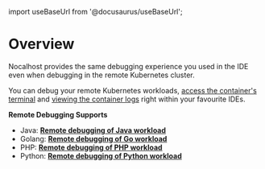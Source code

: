 import useBaseUrl from '@docusaurus/useBaseUrl';

# Overview

Nocalhost provides the same debugging experience you used in the IDE even when debugging in the remote Kubernetes cluster.

You can debug your remote Kubernetes workloads, [access the container's terminal](./access-terminal) and [viewing the container logs](./log-viewer) right within your favourite IDEs.

**Remote Debugging Supports**

- Java: **[Remote debugging of Java workload](./java)**
- Golang: **[Remote debugging of Go workload](./go)**
- PHP: **[Remote debugging of PHP workload](./php)**
- Python: **[Remote debugging of Python workload](./python)**


